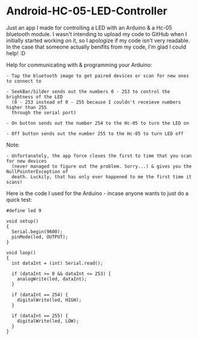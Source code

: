 # Android-HC-05-LED-Controller


Just an app I made for controlling a LED with an Arduino & a Hc-05 bluetooth module. I wasn't intending to upload
my code to GitHub when I initially started working on it, so I apologize if my code isn't very readable. In the case
that someone actually benifits from my code, I'm glad I could help! :D


Help for communicating with & programming your Arduino:
	
	- Tap the bluetooth image to get paired devices or scan for new ones to connect to
	
	- SeekBar/Silder sends out the numbers 0 - 253 to control the brightness of the LED
	  (0 - 253 instead of 0 - 255 because I couldn't receieve numbers higher than 255
	  through the serial port)
	   
	- On button sends out the number 254 to the Hc-05 to turn the LED on
	
	- Off button sends out the number 255 to the Hc-05 to turn LED off
	
	
Note:
	
	- Unfortanately, the app force closes the first to time that you scan for new devices
	  (never managed to figure out the problem. Sorry...) & gives you the NullPointerException of
	  death. Luckily, that has only ever happened to me the first time it scans!
	  
	  
Here is the code I used for the Arduino - incase anyone wants to just do a quick test:

	#define led 9

	void setup()
	{
	  Serial.begin(9600);
	  pinMode(led, OUTPUT);
	}

	void loop()
	{
	  int dataInt = (int) Serial.read();

	  if (dataInt >= 0 && dataInt <= 253) {
	    analogWrite(led, dataInt);
	  } 

	  if (dataInt == 254) {
	    digitalWrite(led, HIGH);
	  }

	  if (dataInt == 255) {
	    digitalWrite(led, LOW);
	  }
	}
